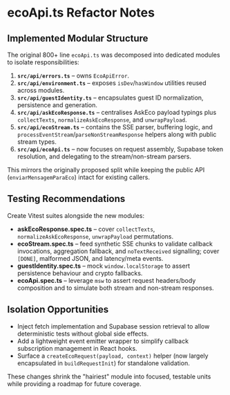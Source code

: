 # ecoApi.ts Refactor Notes

## Implemented Modular Structure
The original 800+ line `ecoApi.ts` was decomposed into dedicated modules to isolate responsibilities:

1. **`src/api/errors.ts`** – owns `EcoApiError`.
2. **`src/api/environment.ts`** – exposes `isDev`/`hasWindow` utilities reused across modules.
3. **`src/api/guestIdentity.ts`** – encapsulates guest ID normalization, persistence and generation.
4. **`src/api/askEcoResponse.ts`** – centralises AskEco payload typings plus `collectTexts`, `normalizeAskEcoResponse`, and `unwrapPayload`.
5. **`src/api/ecoStream.ts`** – contains the SSE parser, buffering logic, and `processEventStream`/`parseNonStreamResponse` helpers along with public stream types.
6. **`src/api/ecoApi.ts`** – now focuses on request assembly, Supabase token resolution, and delegating to the stream/non-stream parsers.

This mirrors the originally proposed split while keeping the public API (`enviarMensagemParaEco`) intact for existing callers.

## Testing Recommendations
Create Vitest suites alongside the new modules:

- **askEcoResponse.spec.ts** – cover `collectTexts`, `normalizeAskEcoResponse`, `unwrapPayload` permutations.
- **ecoStream.spec.ts** – feed synthetic SSE chunks to validate callback invocations, aggregation fallback, and `noTextReceived` signalling; cover `[DONE]`, malformed JSON, and latency/meta events.
- **guestIdentity.spec.ts** – mock `window.localStorage` to assert persistence behaviour and crypto fallbacks.
- **ecoApi.spec.ts** – leverage `msw` to assert request headers/body composition and to simulate both stream and non-stream responses.

## Isolation Opportunities
- Inject fetch implementation and Supabase session retrieval to allow deterministic tests without global side effects.
- Add a lightweight event emitter wrapper to simplify callback subscription management in React hooks.
- Surface a `createEcoRequest(payload, context)` helper (now largely encapsulated in `buildRequestInit`) for standalone validation.

These changes shrink the "hairiest" module into focused, testable units while providing a roadmap for future coverage.
